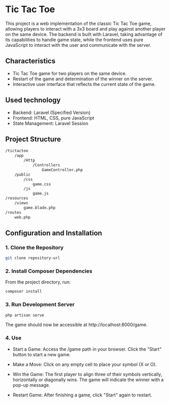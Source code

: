 # Tic Tac Toe

This project is a web implementation of the classic Tic Tac Toe game, allowing players to interact with a 3x3 board and play against another player on the same device. The backend is built with Laravel, taking advantage of its capabilities to handle game state, while the frontend uses pure JavaScript to interact with the user and communicate with the server.

## Characteristics

- Tic Tac Toe game for two players on the same device.
- Restart of the game and determination of the winner on the server.
- Interactive user interface that reflects the current state of the game.

## Used technology

- Backend: Laravel (Specified Version)
- Frontend: HTML, CSS, pure JavaScript
- State Management: Laravel Session

## Project Structure
```bash
/tictactoe
    /app
        /Http
            /Controllers
                GameController.php
    /public
        /css
            game.css
        /js
            game.js
/resources
    /views
        game.blade.php
/routes
    web.php
```

## Configuration and Installation

### 1. **Clone the Repository**

```bash
git clone repository-url
```

### 2. **Install Composer Dependencies**

From the project directory, run:


```bash
composer install
```

### 3. **Run Development Server**

```bash
php artisan serve
```

The game should now be accessible at http://localhost:8000/game.


### 4. **Use**

- Start a Game: Access the /game path in your browser. Click the "Start" button to start a new game.

- Make a Move: Click on any empty cell to place your symbol (X or O).

- Win the Game: The first player to align three of their symbols vertically, horizontally or diagonally wins. The game will indicate the winner with a pop-up message.

- Restart Game: After finishing a game, click "Start" again to restart.